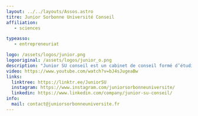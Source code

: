 ```yaml
---
layout: ../../layouts/Assos.astro
titre: Junior Sorbonne Université Conseil
affiliation: 
   - sciences

typeasso: 
   - entrepreneuriat

logo: /assets/logos/junior.png
logooriginal: /assets/logos/junior_o.png
description: "Junior SU conseil est un cabinet de conseil formé d’étudiants et étudiantes. Cette association forme et conseille les étudiantes et étudiants dans la mise en place de projets entrepreneuriaux."
video: https://www.youtube.com/watch?v=bJ4sJugeaBw
links:
  linktree: https://linktr.ee/JuniorSU
  instagram: https://www.instagram.com/juniorsorbonneuniversite/
  linkedin: https://www.linkedin.com/company/junior-su-conseil/
info:
  mail: contact@juniorsorbonneuniversite.fr
---
```

